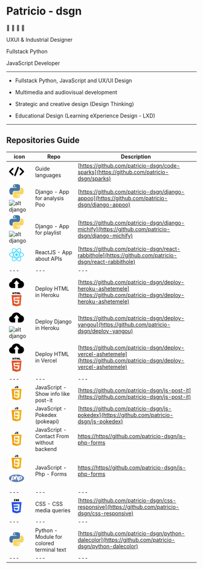 # Patricio - dsgn

🦊 🚀 💭 👾

UXUI & Industrial Designer

Fullstack Python

JavaScript Developer

---

- Fullstack Python, JavaScript and UX/UI Design

- Multimedia and audiovisual development

- Strategic and creative design (Design Thinking)

- Educational Design (Learning eXperience Design - LXD)

---

## Repositories Guide

| icon | Repo | Description |
| --- | --- | --- |
| ![alt react](./icon/__code.svg "languages")        | Guide languages                                   | [https://github.com/patricio-dsgn/code-sparks](https://github.com/patricio-dsgn/sparks) |
| ![alt react](./icon/__python.svg "python") ![alt django](./icon/__django.svg "django")                 | Django - App for analysis Poo                     | [https://github.com/patricio-dsgn/django-appoo](https://github.com/patricio-dsgn/django-appoo) |
| ![alt react](./icon/__python.svg "python") ![alt django](./icon/__django.svg "django")                 | Django - App for playlist                         | [https://github.com/patricio-dsgn/django-michify](https://github.com/patricio-dsgn/django-michify) |
| ![alt react](./icon/__react.svg "react")           | ReactJS - App about APIs                          | [https://github.com/patricio-dsgn/react-rabbithole](https://github.com/patricio-dsgn/react-rabbithole) |
| --- | --- | --- |
| ![alt deploy](./icon/__deploy.svg "deploy") ![alt html](./icon/__html.svg "html")                      | Deploy HTML in Heroku                             | [https://github.com/patricio-dsgn/deploy-heroku-ashetemele](https://github.com/patricio-dsgn/deploy-heroku-ashetemele)
| ![alt deploy](./icon/__deploy.svg "deploy") ![alt django](./icon/__django.svg "django")                | Deploy Django in Heroku                           | [https://github.com/patricio-dsgn/deploy-yangou](https://github.com/patricio-dsgn/deploy-yangou)         |
| ![alt deploy](./icon/__deploy.svg "deploy") ![alt html](./icon/__html.svg "html")                      | Deploy HTML in Vercel                             | [https://github.com/patricio-dsgn/deploy-vercel-ashetemele](https://github.com/patricio-dsgn/deploy-vercel-ashetemele) |
| --- | --- | --- |
| ![alt react](./icon/__javascript.svg "javascript") | JavaScript - Show info like post-it               | [https://github.com/patricio-dsgn/js-post-it](https://github.com/patricio-dsgn/js-post-it) |
| ![alt react](./icon/__javascript.svg "javascript") | JavaScript - Pokedex (pokeapi)                    | [https://github.com/patricio-dsgn/js-pokedex](https://github.com/patricio-dsgn/js-pokedex) |
| ![alt react](./icon/__javascript.svg "javascript") | JavaScript - Contact From without backend         | [https://https//github.com/patricio-dsgn/js-php-forms](https://https//github.com/patricio-dsgn/js-php-forms) |
| ![alt react](./icon/__javascript.svg "javascript") ![alt react](./icon/__php.svg "php") | JavaScript - Php - Forms | [https://https//github.com/patricio-dsgn/js-php-forms](https://https//github.com/patricio-dsgn/js-php-postalservice) |
| --- | --- | --- |
| ![alt react](./icon/__css.svg "css")               | CSS - CSS media queries                           | [https://github.com/patricio-dsgn/css-responsive](https://github.com/patricio-dsgn/css-responsive) |
| --- | --- | --- |
| ![alt react](./icon/__python.svg "python")         | Python - Module for colored terminal text         | [https://github.com/patricio-dsgn/python-dalecolor](https://github.com/patricio-dsgn/python-dalecolor) |
| --- | --- | --- |
